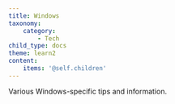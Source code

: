 ```yaml
---
title: Windows
taxonomy:
    category:
        - Tech
child_type: docs
theme: learn2
content:
    items: '@self.children'
---
```


Various Windows-specific tips and information.